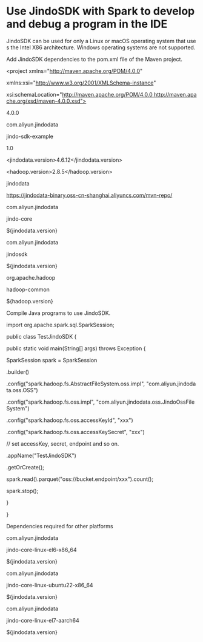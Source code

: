 # Use JindoSDK with Spark to develop and debug a program in the IDE

JindoSDK can be used for only a Linux or macOS operating system that uses the Intel X86 architecture. Windows operating systems are not supported.

Add JindoSDK dependencies to the pom.xml file of the Maven project.

<project xmlns="http://maven.apache.org/POM/4.0.0"

xmlns:xsi="http://www.w3.org/2001/XMLSchema-instance"

xsi:schemaLocation="http://maven.apache.org/POM/4.0.0 http://maven.apache.org/xsd/maven-4.0.0.xsd">

<modelVersion>4.0.0</modelVersion>

<groupId>com.aliyun.jindodata</groupId>

<artifactId>jindo-sdk-example</artifactId>

<version>1.0</version>

<properties>

<jindodata.version>4.6.12</jindodata.version>

<hadoop.version>2.8.5</hadoop.version>

</properties>

<repositories>

<!-- Add JindoData Maven Repository -->

<repository>

<id>jindodata</id>

<url>https://jindodata-binary.oss-cn-shanghai.aliyuncs.com/mvn-repo/</url>

</repository>

</repositories>

<dependencies>

<!-- add jindo-core -->

<dependency>

<groupId>com.aliyun.jindodata</groupId>

<artifactId>jindo-core</artifactId>

<version>${jindodata.version}</version>

</dependency>

<!-- add jindo-core-extended-jar if you need support other platform -->

<!-- add jindo-hadoop-sdk -->

<dependency>

<groupId>com.aliyun.jindodata</groupId>

<artifactId>jindosdk</artifactId>

<version>${jindodata.version}</version>

</dependency>

<!-- add hadoop dependency. -->

<dependency>

<groupId>org.apache.hadoop</groupId>

<artifactId>hadoop-common</artifactId>

<version>${hadoop.version}</version>

</dependency>

</dependencies>

</project>

Compile Java programs to use JindoSDK.

import org.apache.spark.sql.SparkSession;

public class TestJindoSDK {

public static void main(String\[\] args) throws Exception {

SparkSession spark = SparkSession

.builder()

.config("spark.hadoop.fs.AbstractFileSystem.oss.impl", "com.aliyun.jindodata.oss.OSS")

.config("spark.hadoop.fs.oss.impl", "com.aliyun.jindodata.oss.JindoOssFileSystem")

.config("spark.hadoop.fs.oss.accessKeyId", "xxx")

.config("spark.hadoop.fs.oss.accessKeySecret", "xxx")

// set accessKey, secret, endpoint and so on.

.appName("TestJindoSDK")

.getOrCreate();

spark.read().parquet("oss://bucket.endpoint/xxx").count();

spark.stop();

}

}

  

Dependencies required for other platforms

<!-- add jindo-core-extended-jar for centos6 or el6 -->

<dependency>

<groupId>com.aliyun.jindodata</groupId>

<artifactId>jindo-core-linux-el6-x86\_64</artifactId>

<version>${jindodata.version}</version>

</dependency>

<!-- add jindo-core-extended-jar for ubuntu22 -->

<dependency>

<groupId>com.aliyun.jindodata</groupId>

<artifactId>jindo-core-linux-ubuntu22-x86\_64</artifactId>

<version>${jindodata.version}</version>

</dependency>

<!-- add jindo-core-extended-jar for aliyun yitian & alios (beta)-->

<dependency>

<groupId>com.aliyun.jindodata</groupId>

<artifactId>jindo-core-linux-el7-aarch64</artifactId>

<version>${jindodata.version}</version>

</dependency>